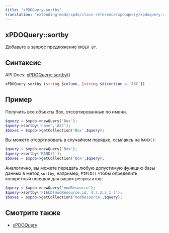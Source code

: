 ```yaml
---
title: "xPDOQuery.sortby"
translation: "extending-modx/xpdo/class-reference/xpdoquery/xpdoquery.sortby"
---
```


## xPDOQuery::sortby

Добавьте в запрос предложение `ORDER BY`.

## Синтаксис

API Docs: [xPDOQuery::sortby()](<http://api.modx.com/revolution/2.2/db_core_xpdo_om_xpdoquery.class.html#xPDOQuery::sortby()>)

```php
xPDOQuery sortby (string $column, [string $direction = 'ASC'])
```

## Пример

Получить все объекты Box, отсортированные по имени.

```php
$query = $xpdo->newQuery('Box');
$query->sortby('name','ASC');
$boxes = $xpdo->getCollection('Box',$query);
```

Вы можете отсортировать в случайном порядке, ссылаясь на `RAND()`:

```php
$query = $xpdo->newQuery('Box');
$query->sortby('RAND()');
$boxes = $xpdo->getCollection('Box',$query);
```

Аналогично, вы можете передать любую допустимую функцию базы данных в метод `sortby`, например, `FIELD()` чтобы определить конкретный порядок для ваших результатов:

```php
$query = $xpdo->newQuery('modResource');
$query->sortby('FIELD(modResource.id, 4,7,2,5,1 )');
$boxes = $xpdo->getCollection('modResource',$query);
```

## Смотрите также

-   [xPDOQuery](extending-modx/xpdo/class-reference/xpdoquery "xPDOQuery")
